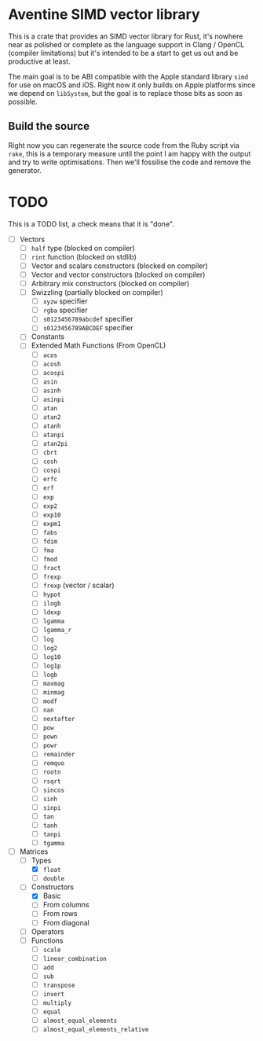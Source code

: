 # Aventine SIMD vector library #

This is a crate that provides an SIMD vector library for Rust, it's nowhere near as polished or complete as the language support in Clang / OpenCL (compiler limitations) but it's intended to be a start to get us out and be productive at least.

The main goal is to be ABI compatible with the Apple standard library `simd` for use on macOS and iOS. Right now it only builds on Apple platforms since we depend on `libSystem`, but the goal is to replace those bits as soon as possible.

## Build the source ##

Right now you can regenerate the source code from the Ruby script via `rake`, this is a temporary measure until the point I am happy with the output and try to write optimisations. Then we'll fossilise the code and remove the generator.

# TODO #

This is a TODO list, a check means that it is "done".

 - [ ] Vectors
   - [ ] `half` type (blocked on compiler)
   - [ ] `rint` function (blocked on stdlib)
   - [ ] Vector and scalars constructors (blocked on compiler)
   - [ ] Vector and vector constructors (blocked on compiler)
   - [ ] Arbitrary mix constructors (blocked on compiler)
   - [ ] Swizzling (partially blocked on compiler)
     - [ ] `xyzw` specifier
     - [ ] `rgba` specifier
     - [ ] `s0123456789abcdef` specifier
     - [ ] `s0123456789ABCDEF` specifier
   - [ ] Constants
   - [ ] Extended Math Functions (From OpenCL)
     - [ ] `acos`
     - [ ] `acosh`
     - [ ] `acospi`
     - [ ] `asin`
     - [ ] `asinh`
     - [ ] `asinpi`
     - [ ] `atan`
     - [ ] `atan2`
     - [ ] `atanh`
     - [ ] `atanpi`
     - [ ] `atan2pi`
     - [ ] `cbrt`
     - [ ] `cosh`
     - [ ] `cospi`
     - [ ] `erfc`
     - [ ] `erf`
     - [ ] `exp`
     - [ ] `exp2`
     - [ ] `exp10`
     - [ ] `expm1`
     - [ ] `fabs`
     - [ ] `fdim`
     - [ ] `fma`
     - [ ] `fmod`
     - [ ] `fract`
     - [ ] `frexp`
     - [ ] `frexp` (vector / scalar)
     - [ ] `hypot`
     - [ ] `ilogb`
     - [ ] `ldexp`
     - [ ] `lgamma`
     - [ ] `lgamma_r`
     - [ ] `log`
     - [ ] `log2`
     - [ ] `log10`
     - [ ] `log1p`
     - [ ] `logb`
     - [ ] `maxmag`
     - [ ] `minmag`
     - [ ] `modf`
     - [ ] `nan`
     - [ ] `nextafter`
     - [ ] `pow`
     - [ ] `pown`
     - [ ] `powr`
     - [ ] `remainder`
     - [ ] `remquo`
     - [ ] `rootn`
     - [ ] `rsqrt`
     - [ ] `sincos`
     - [ ] `sinh`
     - [ ] `sinpi`
     - [ ] `tan`
     - [ ] `tanh`
     - [ ] `tanpi`
     - [ ] `tgamma`
 - [ ] Matrices
   - [ ] Types
     - [x] `float`
     - [ ] `double`
   - [ ] Constructors
     - [x] Basic
     - [ ] From columns
     - [ ] From rows
     - [ ] From diagonal
   - [ ] Operators
   - [ ] Functions
     - [ ] `scale`
     - [ ] `linear_combination`
     - [ ] `add`
     - [ ] `sub`
     - [ ] `transpose`
     - [ ] `invert`
     - [ ] `multiply`
     - [ ] `equal`
     - [ ] `almost_equal_elements`
     - [ ] `almost_equal_elements_relative`
